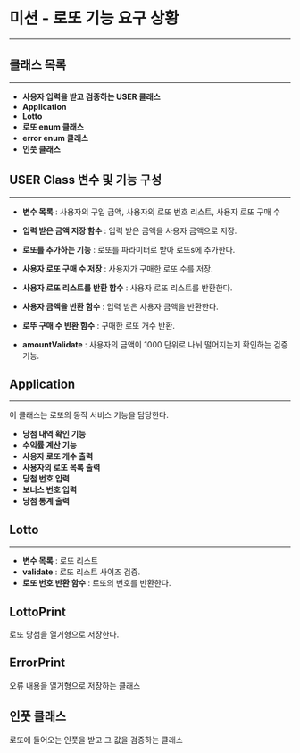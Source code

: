 # 미션 - 로또 기능 요구 상황
***
## 클래스 목록
***
- **사용자 입력을 받고 검증하는 USER 클래스**
- **Application**
- **Lotto**
- **로또 enum 클래스**
- **error enum 클래스**
- **인풋 클래스**

## USER Class 변수 및 기능 구성
***
- **변수 목록** : 사용자의 구입 금액, 사용자의 로또 번호 리스트, 사용자 로또 구매 수


- **입력 받은 금액 저장 함수** : 입력 받은 금액을 사용자 금액으로 저장.

- **로또를 추가하는 기능** : 로또를 파라미터로 받아 로또s에 추가한다.

- **사용자 로또 구매 수 저장** : 사용자가 구매한 로또 수를 저장.


- **사용자 로또 리스트를 반환 함수** : 사용자 로또 리스트를 반환한다.


- **사용자 금액을 반환 함수** : 입력 받은 사용자 금액을 반환한다.


- **로뚜 구매 수 반환 함수** : 구매한 로또 개수 반환.


- **amountValidate** : 사용자의 금액이 1000 단위로 나뉘 떨어지는지 확인하는 검증 기능.
## Application
***
이 클래스는 로또의 동작 서비스 기능을 담당한다.
- **당첨 내역 확인 기능**
- **수익률 계산 기능**
- **사용자 로또 개수 출력**
- **사용자의 로또 목록 출력**
- **당첨 번호 입력**
- **보너스 번호 입력**
- **당첨 통계 출력**


## Lotto
***
- **변수 목록** : 로또 리스트
- **validate** : 로또 리스트 사이즈 검증.
- **로또 번호 반환 함수** : 로또의 번호를 반환한다.

## LottoPrint
로또 당첨을 열거형으로 저장한다.

## ErrorPrint
오류 내용을 열거형으로 저장하는 클래스

## 인풋 클래스
로또에 들어오는 인풋을 받고 그 값을 검증하는 클래스